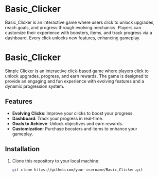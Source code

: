 # Basic_Clicker
Basic_Clicker is an interactive game where users click to unlock upgrades, reach goals, and progress through evolving mechanics. Players can customize their experience with boosters, items, and track progress via a dashboard. Every click unlocks new features, enhancing gameplay.

# Basic_Clicker

Simple Clicker is an interactive click-based game where players click to unlock upgrades, progress, and earn rewards. The game is designed to provide an engaging and fun experience with evolving features and a dynamic progression system.

## Features

- **Evolving Clicks**: Improve your clicks to boost your progress.
- **Dashboard**: Track your progress in real-time.
- **Goals to Achieve**: Unlock objectives and earn rewards.
- **Customization**: Purchase boosters and items to enhance your gameplay.

## Installation

1. Clone this repository to your local machine:
   ```bash
   git clone https://github.com/your-username/Basic_Clicker.git

